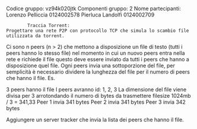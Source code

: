 Codice gruppo: vz94k020jtk
Componenti gruppo: 2
Nome partecipanti: Lorenzo Pelliccia 0124002578
                   Pierluca Landolfi 0124002709

            Traccia Torrent:
    Progettare una rete P2P con protocollo TCP che simula lo scambio file utilizzata da torrent.

Ci sono n peers (n > 2) che mettono a disposizione un file di testo (tutti i peers hanno lo stesso file) nel momento in cui un nuovo peers entra nella rete e richiede il file questo deve essere inviato da tutti i peers che hanno a disposizione quel file. 
Ogni peers invia una sottoporzione del file, per semplicità è necessario dividere la lunghezza del file per il numero di peers che hanno il file.
Es.

3 peers hanno il file
I peers avranno id: 1, 2, 3
La dimensione del file viene divisa per 3 arrotondando il numero di bytes da trasmettere
filesize 1024mb / 3 = 341,33
Peer 1 invia 341 bytes
Peer 2 invia 341 bytes 
Peer 3 invia 342 bytes


Aggiungere un server tracker che invia la lista dei peers che hanno il file.


            
